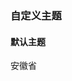 ### 自定义主题

#### 默认主题

<div class="eleTree-group">
    <div class="eleTree-node">
        <div class="eleTree-title">
            <span class="eleTree-dropdown eleTree-dropdown-code" :style="dropdownCode" ref="dropdownCode"></span>
            <span class="eleTree-checkbox eleTree-checkbox-code"></span>
            <span class="eleTree-radio eleTree-radio-code"></span>
            <span class="eleTree-text">安徽省</span>
        </div>
    </div>
</div>
<div class="eleTree-group">
    <div class="eleTree-node">
        <div class="eleTree-title">
            <span class="eleTree-dropdown eleTree-dropdown-code eleTree-dropdown-open"></span>
            <span class="eleTree-dropdown eleTree-loading eleTree-animate-rotate eleTree-loading-code"></span>
            <span class="eleTree-checkbox eleTree-checkbox-code eleTree-checkbox-code_disabled"></span>
            <span class="eleTree-checkbox eleTree-checkbox-code eleTree-checkbox-code_checked"></span>
            <span class="eleTree-checkbox eleTree-checkbox-code eleTree-checkbox-code_checked eleTree-checkbox-code_disabled"></span>
            <span class="eleTree-checkbox eleTree-checkbox-code eleTree-checkbox-code_half"></span>
            <span class="eleTree-radio eleTree-radio-code eleTree-radio-code_disabled"></span>
            <span class="eleTree-radio eleTree-radio-code eleTree-radio-code_checked"></span>
            <span class="eleTree-radio eleTree-radio-code eleTree-radio-code_checked eleTree-radio-code_disabled"></span>
        </div>
    </div>
</div>

<script>
export default {
    data() {
        return {
            dropdownCode: {
                // backgroundColor: "#ff4200"
            }
        }
    },
    mounted () {
        // document.styleSheets[document.styleSheets.length - 1].addRule(
        //     `.eleTree-group .eleTree-node .eleTree-title .eleTree-dropdown.eleTree-dropdown-code:not(.eleTree-dropdown-hide)::before, 
        //     .eleTree-group .eleTree-node .eleTree-title .eleTree-dropdown.eleTree-dropdown-code:not(.eleTree-dropdown-hide)::after`, 'background-color: #ff4200'
        // )
        // console.log(getComputedStyle(this.$refs["dropdownCode"],":before")["background-color"])
    }
}
</script>

<style>
.eleTree-group .eleTree-node .eleTree-title .eleTree-dropdown.eleTree-dropdown-code:not(.eleTree-dropdown-hide)::before, 
.eleTree-group .eleTree-node .eleTree-title .eleTree-dropdown.eleTree-dropdown-code:not(.eleTree-dropdown-hide)::after{
    /* background-color: #ff4200; */
    width: 10px;
    left: 3px;
}
.eleTree-group .eleTree-node .eleTree-title .eleTree-checkbox.eleTree-checkbox-code{

}
</style>